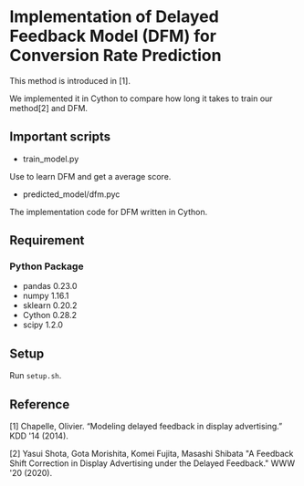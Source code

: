 # Implementation of Delayed Feedback Model (DFM) for Conversion Rate Prediction

This method is introduced in [1].

We implemented it in Cython to compare how long it takes to train our method[2] and DFM.

## Important scripts

- train_model.py

Use to learn DFM and get a average score.

- predicted_model/dfm.pyc

The implementation code for DFM written in Cython.

## Requirement

### Python Package
- pandas 0.23.0
- numpy 1.16.1
- sklearn 0.20.2
- Cython 0.28.2
- scipy 1.2.0

## Setup
Run `setup.sh`.


## Reference
[1] Chapelle, Olivier. “Modeling delayed feedback in display advertising.” KDD '14 (2014).

[2] Yasui Shota, Gota Morishita, Komei Fujita, Masashi Shibata "A Feedback Shift Correction in Display Advertising under the Delayed Feedback." WWW '20 (2020).
